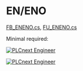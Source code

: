 # EN\/ENO

[FB_ENENO.cs](FB_ENENO.cs), [FU_ENENO.cs](FU_ENENO.cs)

Minimal required:

[![PLCnext Engineer](https://img.shields.io/badge/PLCnext_Engineer-2021.0_LTS-blue.svg)](http://www.phoenixcontact.net/qr/1046008/softw)

[![PLCnext Engineer](https://img.shields.io/badge/PLCnext_Firmware-2021.0_LTS-blue.svg)](http://www.phoenixcontact.net/qr/2404267/firmware)

